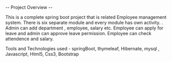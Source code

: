-- Project Overview --

This is a complete spring boot project that is related Employee management system. 
There is six separate module and every module has own activity. . Admin can add department , 
employee, salary etc. Employee can apply for leave and admin can approve leave permission. 
Employee can check attendence and salary.

Tools and Technologies used - springBoot, thymeleaf, Hibernate, mysql , Javascript, Html5, Css3, Bootstrap
